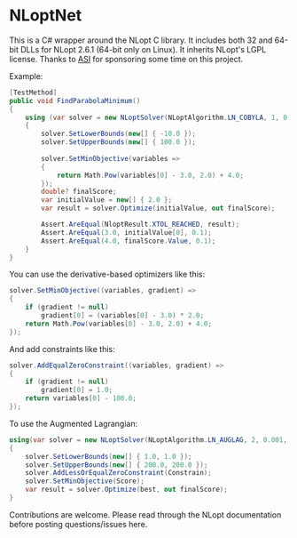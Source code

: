 NLoptNet
========

This is a C# wrapper around the NLopt C library. It includes both 32 and 64-bit DLLs for NLopt 2.6.1 (64-bit only on Linux). It inherits NLopt's LGPL license.
Thanks to [ASI](http://asirobots.com) for sponsoring some time on this project.

Example:
```csharp
[TestMethod]
public void FindParabolaMinimum()
{
	using (var solver = new NLoptSolver(NLoptAlgorithm.LN_COBYLA, 1, 0.001, 100))
	{
		solver.SetLowerBounds(new[] { -10.0 });
		solver.SetUpperBounds(new[] { 100.0 });
				
		solver.SetMinObjective(variables =>
		{
			return Math.Pow(variables[0] - 3.0, 2.0) + 4.0;
		});
		double? finalScore;
		var initialValue = new[] { 2.0 };
		var result = solver.Optimize(initialValue, out finalScore);

		Assert.AreEqual(NloptResult.XTOL_REACHED, result);
		Assert.AreEqual(3.0, initialValue[0], 0.1);
		Assert.AreEqual(4.0, finalScore.Value, 0.1);
	}
}
```
You can use the derivative-based optimizers like this:
```csharp
solver.SetMinObjective((variables, gradient) =>
{
	if (gradient != null)
		gradient[0] = (variables[0] - 3.0) * 2.0;
	return Math.Pow(variables[0] - 3.0, 2.0) + 4.0;
});
```
And add constraints like this:
```csharp
solver.AddEqualZeroConstraint((variables, gradient) =>
{
	if (gradient != null)
		gradient[0] = 1.0;
	return variables[0] - 100.0;
});
```
To use the Augmented Lagrangian:
```csharp
using(var solver = new NLoptSolver(NLoptAlgorithm.LN_AUGLAG, 2, 0.001, 1000, NLoptAlgorithm.LN_SBPLX))
{
	solver.SetLowerBounds(new[] { 1.0, 1.0 });
	solver.SetUpperBounds(new[] { 200.0, 200.0 });
	solver.AddLessOrEqualZeroConstraint(Constrain);
	solver.SetMinObjective(Score);
	var result = solver.Optimize(best, out finalScore);
}
```
Contributions are welcome. Please read through the NLopt documentation before posting questions/issues here.

